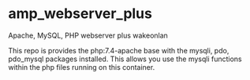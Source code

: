 # amp_webserver_plus
Apache, MySQL, PHP webserver plus wakeonlan

This repo is provides the php:7.4-apache base with the mysqli, pdo, pdo_mysql packages installed.
This allows you use the mysqli functions within the php files running on this container.
